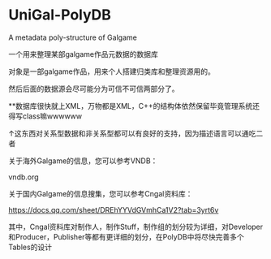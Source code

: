 # UniGal-PolyDB

A metadata poly-structure of Galgame

一个用来整理某部galgame作品元数据的数据库

对象是一部galgame作品，用来个人搭建归类库和整理资源用的。

然后后面的数据源会尽可能分为可信不可信两部分了。

**数据库很快就上XML，万物都是XML，C++的结构体依然保留毕竟管理系统还得写class嘛wwwwww

↑这东西对关系型数据和非关系型都可以有良好的支持，因为描述语言可以通吃二者

关于海外Galgame的信息，您可以参考VNDB：

vndb.org

关于国内Galgame的信息搜集，您可以参考Cngal资料库：

https://docs.qq.com/sheet/DREhYYVdGVmhCa1V2?tab=3yrt6v

其中，Cngal资料库对制作人，制作Stuff，制作组的划分较为详细，对Developer和Producer，Publisher等都有更详细的划分，在PolyDB中将尽快完善多个Tables的设计

